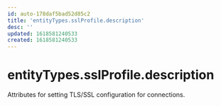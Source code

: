 ```yaml
---
id: auto-178daf5bad52d85c2
title: 'entityTypes.sslProfile.description'
desc: ''
updated: 1618581240533
created: 1618581240533
---
```

# entityTypes.sslProfile.description

Attributes for setting TLS/SSL configuration for connections.